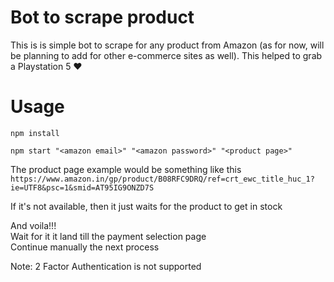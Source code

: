 # Bot to scrape product

This is is simple bot to scrape for any product from Amazon (as for now, will be planning to add for other e-commerce sites as well).
This helped to grab a Playstation 5 ❤️

# Usage
```
npm install
```
```
npm start "<amazon email>" "<amazon password>" "<product page>"
```
The product page example would be something like this `https://www.amazon.in/gp/product/B08RFC9DRQ/ref=crt_ewc_title_huc_1?ie=UTF8&psc=1&smid=AT95IG9ONZD7S`

If it's not available, then it just waits for the product to get in stock

And voila!!!<br/>
Wait for it it land till the payment selection page<br/>
Continue manually the next process <br/>

Note: 2 Factor Authentication is not supported
